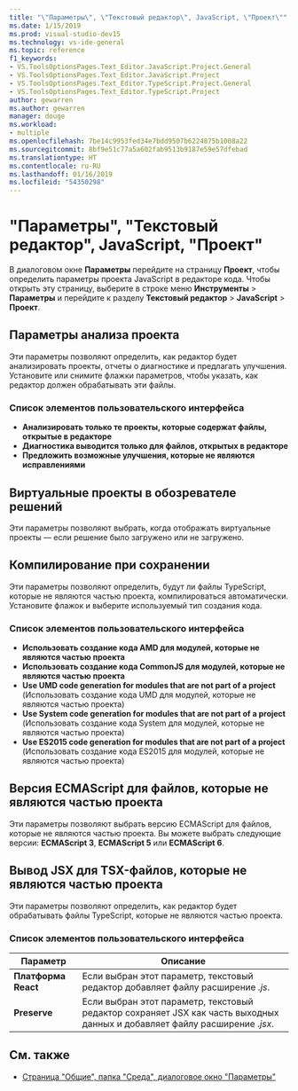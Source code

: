 ```yaml
---
title: "\"Параметры\", \"Текстовый редактор\", JavaScript, \"Проект\""
ms.date: 1/15/2019
ms.prod: visual-studio-dev15
ms.technology: vs-ide-general
ms.topic: reference
f1_keywords:
- VS.ToolsOptionsPages.Text_Editor.JavaScript.Project.General
- VS.ToolsOptionsPages.Text_Editor.JavaScript.Project
- VS.ToolsOptionsPages.Text_Editor.TypeScript.Project.General
- VS.ToolsOptionsPages.Text_Editor.TypeScript.Project
author: gewarren
ms.author: gewarren
manager: douge
ms.workload:
- multiple
ms.openlocfilehash: 7be14c9953fed34e7bdd9507b6224875b1008a22
ms.sourcegitcommit: 8bf9e51c77a5a602fab9513b9187e59e57dfebad
ms.translationtype: HT
ms.contentlocale: ru-RU
ms.lasthandoff: 01/16/2019
ms.locfileid: "54350298"
---
```

# <a name="options-text-editor-javascript-project"></a>"Параметры", "Текстовый редактор", JavaScript, "Проект"

В диалоговом окне **Параметры** перейдите на страницу **Проект**, чтобы определить параметры проекта JavaScript в редакторе кода. Чтобы открыть эту страницу, выберите в строке меню **Инструменты** > **Параметры** и перейдите к разделу **Текстовый редактор** > **JavaScript** > **Проект**.

## <a name="project-analysis-options"></a>Параметры анализа проекта

Эти параметры позволяют определить, как редактор будет анализировать проекты, отчеты о диагностике и предлагать улучшения. Установите или снимите флажки параметров, чтобы указать, как редактор должен обрабатывать эти файлы.

### <a name="uielement-list"></a>Список элементов пользовательского интерфейса

- **Анализировать только те проекты, которые содержат файлы, открытые в редакторе**
- **Диагностика выводится только для файлов, открытых в редакторе**
- **Предложить возможные улучшения, которые не являются исправлениями**

## <a name="virtual-projects-in-solution-explorer"></a>Виртуальные проекты в обозревателе решений

Эти параметры позволяют выбрать, когда отображать виртуальные проекты — если решение было загружено или не загружено. 

## <a name="compile-on-save"></a>Компилирование при сохранении

Эти параметры позволяют определить, будут ли файлы TypeScript, которые не являются частью проекта, компилироваться автоматически. Установите флажок и выберите используемый тип создания кода.

### <a name="uielement-list"></a>Список элементов пользовательского интерфейса

- **Использовать создание кода AMD для модулей, которые не являются частью проекта**
- **Использовать создание кода CommonJS для модулей, которые не являются частью проекта**
- **Use UMD code generation for modules that are not part of a project** (Использовать создание кода UMD для модулей, которые не являются частью проекта)
- **Use System code generation for modules that are not part of a project** (Использовать создание кода System для модулей, которые не являются частью проекта)
- **Use ES2015 code generation for modules that are not part of a project** (Использовать создание кода ES2015 для модулей, которые не являются частью проекта)

## <a name="ecmascript-version-for-files-that-are-not-part-of-a-project"></a>Версия ECMAScript для файлов, которые не являются частью проекта

Эти параметры позволяют выбрать версию ECMAScript для файлов, которые не являются частью проекта. Вы можете выбрать следующие версии: **ECMAScript 3**, **ECMAScript 5** или **ECMAScript 6**.

## <a name="jsx-emit-for-tsx-files-that-are-not-part-of-a-project"></a>Вывод JSX для TSX-файлов, которые не являются частью проекта

Эти параметры позволяют определить, как редактор будет обрабатывать файлы TypeScript, которые не являются частью проекта.

### <a name="uielement-list"></a>Список элементов пользовательского интерфейса

|Параметр|Описание|
|------------|-----------------|
|**Платформа React**|Если выбран этот параметр, текстовый редактор добавляет файлу расширение *.js*.|
|**Preserve**|Если выбран этот параметр, текстовый редактор сохраняет JSX как часть выходных данных и добавляет файлу расширение *.jsx*.|

## <a name="see-also"></a>См. также

- [Страница "Общие", папка "Среда", диалоговое окно "Параметры"](../../ide/reference/general-environment-options-dialog-box.md)